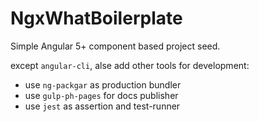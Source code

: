 # NgxWhatBoilerplate

Simple Angular 5+ component based project seed.

except ``angular-cli``, alse add other tools for development:

* use ``ng-packgar`` as production bundler
* use ``gulp-ph-pages`` for docs publisher
* use ``jest`` as assertion and test-runner
